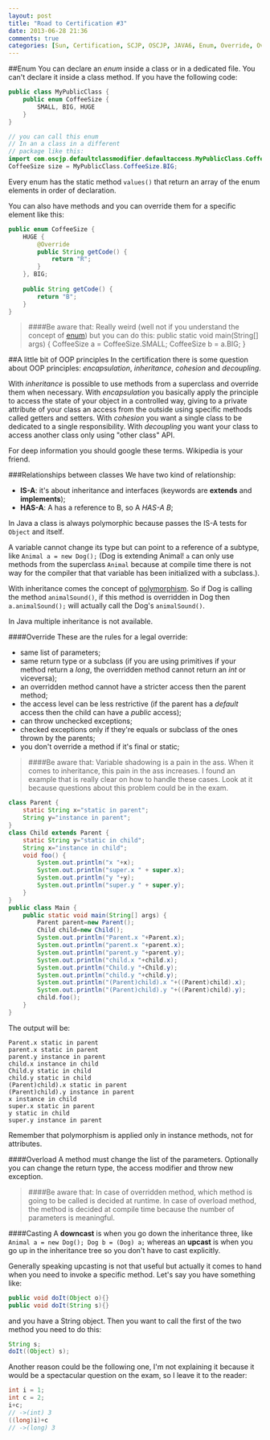 ```yaml
---
layout: post
title: "Road to Certification #3"
date: 2013-06-28 21:36
comments: true
categories: [Sun, Certification, SCJP, OSCJP, JAVA6, Enum, Override, Overload]
---
```

##Enum
You can declare an *enum* inside a class or in a dedicated file. You can't declare it inside a class method.
If you have the following code:
``` java ENUM EXAMPLE
public class MyPublicClass {
	public enum CoffeeSize {
		SMALL, BIG, HUGE
	}
}

// you can call this enum
// In an a class in a different
// package like this:
import com.oscjp.defaultclassmodifier.defaultaccess.MyPublicClass.CoffeeSize;
CoffeeSize size = MyPublicClass.CoffeeSize.BIG;
```
Every enum has the static method `values()` that return an array 
of the enum elements in order of declaration. 
<!-- more -->
You can also have methods and you can 
override them for a specific element like this:
``` java ENUM OVERRIDE EXAMPLE
public enum CoffeeSize {	
	HUGE {
		@Override
		public String getCode() {
			return "R";
		}
	}, BIG;
	
	public String getCode() {
		return "B";
	}
}
```
> ####Be aware that:
> Really weird (well not if you understand the concept of [enum](http://docs.oracle.com/javase/tutorial/java/javaOO/enum.html)) but you can do this:
	public static void main(String[] args) {
		CoffeeSize a = CoffeeSize.SMALL;
		CoffeeSize b = a.BIG;
	}


##A little bit of OOP principles
In the certification there is some question about OOP principles: *encapsulation*, *inheritance*, *cohesion* and *decoupling*.

With *inheritance* is possible to use methods from a superclass and override them when necessary. With *encapsulation* you basically apply the
principle to access the state of your object in a controlled way, giving to a private attribute of your class an access from the outside using specific methods called getters and setters. With *cohesion* you want a single class to be dedicated to a single responsibility. With *decoupling* you want your class to access another class only using "other class" API.

For deep information you should google these terms. Wikipedia is your friend.

###Relationships between classes
We have two kind of relationship:

* **IS-A**: it's about inheritance and interfaces (keywords are **extends** and **implements**);
* **HAS-A**: A has a reference to B, so A *HAS-A B*;

In Java a class is always polymorphic because passes the IS-A tests for `Object` and itself.

A variable cannot change its type but can point to a reference of a subtype, like `Animal a = new Dog();` (Dog is extending Animal! `a` can only use methods from the superclass `Animal` because at compile time there is not way for the compiler that that variable has been initialized with a subclass.).

With inheritance comes the concept of [polymorphism](http://en.wikipedia.org/wiki/Polymorphism_%28computer_science%29). So if Dog is calling the method `animalSound()`, if this method is overridden in Dog then `a.animalSound();` will actually call the Dog's `animalSound()`.

In Java multiple inheritance is not available.

####Override
These are the rules for a legal override:

* same list of parameters;
* same return type or a subclass (if you are using primitives if your method return a *long*, the overridden method cannot return an *int* or viceversa);
* an overridden method cannot have a stricter access then the parent method;
* the access level can be less restrictive (if the parent has a *default* access then the child can have a *public* access);
* can throw unchecked exceptions;
* checked exceptions only if they're equals or subclass of the ones thrown by the parents;
* you don't override a method if it's final or static;

> ####Be aware that:
> Variable shadowing is a pain in the ass. When it comes to inheritance, this pain in the ass increases. I found an example that is really clear on how to handle these cases. Look at it because questions about this problem could be in the exam.

``` java HANDLING VARIABLE SHADOWING WITH INHERITANCE
class Parent {
    static String x="static in parent";
    String y="instance in parent";
}
class Child extends Parent {
    static String y="static in child";
    String x="instance in child";
    void foo() {
        System.out.println("x "+x);
        System.out.println("super.x " + super.x); 
        System.out.println("y "+y);
        System.out.println("super.y " + super.y); 
    }
}
public class Main {
    public static void main(String[] args) {
        Parent parent=new Parent();
        Child child=new Child();
        System.out.println("Parent.x "+Parent.x);
        System.out.println("parent.x "+parent.x); 
        System.out.println("parent.y "+parent.y);
        System.out.println("child.x "+child.x);
        System.out.println("Child.y "+Child.y);
        System.out.println("child.y "+child.y);
        System.out.println("(Parent)child).x "+((Parent)child).x);
        System.out.println("(Parent)child).y "+((Parent)child).y);
        child.foo();
    }
}
```

The output will be:
```
Parent.x static in parent
parent.x static in parent
parent.y instance in parent
child.x instance in child
Child.y static in child
child.y static in child
(Parent)child).x static in parent
(Parent)child).y instance in parent
x instance in child
super.x static in parent
y static in child
super.y instance in parent
```
Remember that polymorphism is applied only in instance methods, not for attributes.

####Overload
A method must change the list of the parameters. Optionally you can change the return type, the access modifier and throw new exception.

> ####Be aware that:
> In case of overridden method, which method is going to be called is decided at runtime. In case of overload method, the method is decided at compile time because the number of parameters is meaningful.

####Casting
A **downcast** is when you go down the inheritance three, like `Animal a = new Dog(); Dog b = (Dog) a;` whereas an **upcast** is when you go up in the inheritance tree so you don't have to cast explicitly.

Generally speaking upcasting is not that useful but actually it comes to hand when you need to invoke a specific method. Let's say you have something like:
``` java
public void doIt(Object o){}
public void doIt(String s){}
```
and you have a String object. Then you want to call the first of the two method you need to do this: 
``` java UPCASTING 
String s;
doIt((Object) s);
```
Another reason could be the following one, I'm not explaining it because it would be a spectacular question on the exam, so I leave it to the reader:
``` java UPCASTING
int i = 1;
int c = 2;
i+c;
// ->(int) 3
((long)i)+c
// ->(long) 3
```

